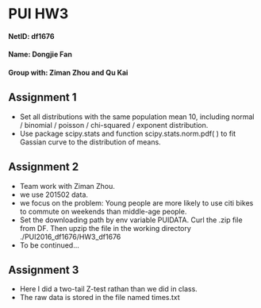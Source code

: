 # PUI HW3

#### NetID: df1676

#### Name: Dongjie Fan

#### Group with: Ziman Zhou and Qu Kai



## Assignment 1

- Set all distributions with the same population mean 10, including normal / binomial / poisson / chi-squared / exponent distribution.
- Use package scipy.stats and function scipy.stats.norm.pdf( ) to fit Gassian curve to the distribution of means.



## Assignment 2

- Team work with Ziman Zhou.
- we use 201502 data.
- we focus on the problem: Young people are more likely to use citi bikes to commute on weekends than middle-age people. 
- Set the downloading path by env variable PUIDATA. Curl the .zip file from DF. Then upzip the file in the working directory ./PUI2016\_df1676/HW3\_df1676
- To be continued...



## Assignment 3

- Here I did a two-tail Z-test rathan than we did in class.
- The raw data is stored in the file named times.txt

